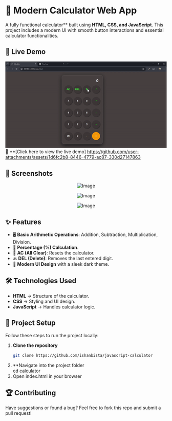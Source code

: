 # 🔢 Modern Calculator Web App

A fully functional calculator** built using **HTML, CSS, and JavaScript**. This project includes a modern UI with smooth button interactions and essential calculator functionalities.

## 🚀 Live Demo
![Calculator demo](demo.gif)
🔗 **[Click here to view the live demo] https://github.com/user-attachments/assets/1d6fc2b8-8446-4779-ac87-330d27147863
## 📸 Screenshots
<div align="center">
   
   ![Image](https://github.com/user-attachments/assets/3850cdaf-bfe3-4058-875d-ac735cfd55c2)

![Image](https://github.com/user-attachments/assets/51da35d1-79e2-4dbb-9b79-123b3d0d1614)

![Image](https://github.com/user-attachments/assets/5a11efeb-97ae-4756-ba5a-d9cb98941b15)
</div>


## ✨ Features
- 🖥️ **Basic Arithmetic Operations**: Addition, Subtraction, Multiplication, Division.
- 🔢 **Percentage (%) Calculation**.
- 🧹 **AC (All Clear)**: Resets the calculator.
- 🔙 **DEL (Delete)**: Removes the last entered digit.
- 🎨 **Modern UI Design** with a sleek dark theme.


## 🛠️ Technologies Used
- **HTML** → Structure of the calculator.
- **CSS** → Styling and UI design.
- **JavaScript** → Handles calculator logic.


## 📂 Project Setup
Follow these steps to run the project locally:

1. **Clone the repository**  
   ```bash
   git clone https://github.com/ishanbista/javascript-calculator
2. **Navigate into the project folder <br>
   cd calculator
4. Open index.html in your browser 
## 🏆 Contributing <br>
Have suggestions or found a bug? Feel free to fork this repo and submit a pull request!
 
